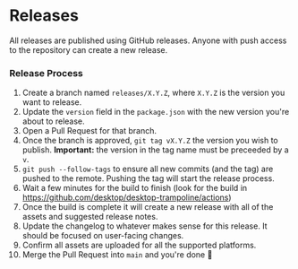 # Releases

All releases are published using GitHub releases. Anyone with push access to the
repository can create a new release.

### Release Process

1. Create a branch named `releases/X.Y.Z`, where `X.Y.Z` is the version you want
   to release.
1. Update the `version` field in the `package.json` with the new version you're
   about to release.
1. Open a Pull Request for that branch.
1. Once the branch is approved, `git tag vX.Y.Z` the version you wish to
   publish. **Important:** the version in the tag name must be preceeded by a
   `v`.
1. `git push --follow-tags` to ensure all new commits (and the tag) are pushed
   to the remote. Pushing the tag will start the release process.
1. Wait a few minutes for the build to finish (look for the build in
   https://github.com/desktop/desktop-trampoline/actions)
1. Once the build is complete it will create a new release with all of the
   assets and suggested release notes.
1. Update the changelog to whatever makes sense for this release. It should be
   focused on user-facing changes.
1. Confirm all assets are uploaded for all the supported platforms.
1. Merge the Pull Request into `main` and you're done :tada:
